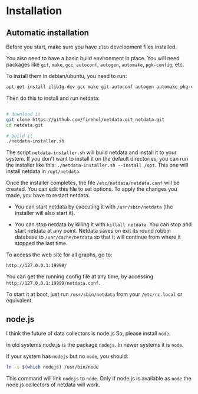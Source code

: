 # Installation

## Automatic installation

Before you start, make sure you have `zlib` development files installed.

You also need to have a basic build environment in place. You will need packages like
`git`, `make`, `gcc`, `autoconf`, `autogen`, `automake`, `pgk-config`, etc.

To install them in debian/ubuntu, you need to run:

```sh
apt-get install zlib1g-dev gcc make git autoconf autogen automake pkg-config
```

Then do this to install and run netdata:

```sh

# download it
git clone https://github.com/firehol/netdata.git netdata.git
cd netdata.git

# build it
./netdata-installer.sh

```

The script `netdata-installer.sh` will build netdata and install it to your system. If you don't want to install it on the default directories, you can run the installer like this: `./netdata-installer.sh --install /opt`. This one will install netdata in `/opt/netdata`.

Once the installer completes, the file `/etc/netdata/netdata.conf` will be created.
You can edit this file to set options. To apply the changes you made, you have to restart netdata.

- You can start netdata by executing it with `/usr/sbin/netdata` (the installer will also start it).

- You can stop netdata by killing it with `killall netdata`.
    You can stop and start netdata at any point. Netdata saves on exit its round robbin
    database to `/var/cache/netdata` so that it will continue from where it stopped the last time.

To access the web site for all graphs, go to:

 ```
 http://127.0.0.1:19999/
 ```

You can get the running config file at any time, by accessing `http://127.0.0.1:19999/netdata.conf`.

To start it at boot, just run `/usr/sbin/netdata` from your `/etc/rc.local` or equivalent.

## node.js

I think the future of data collectors is node.js
So, please install `node`.

In old systems node.js is the package `nodejs`. In newer systems it is `node`.

If your system has `nodejs` but no `node`, you should:

```sh
ln -s $(which nodejs) /usr/bin/node
```

This command will link `nodejs` to `node`. Only if node.js is available as `node` the node.js collectors of netdata will work.

